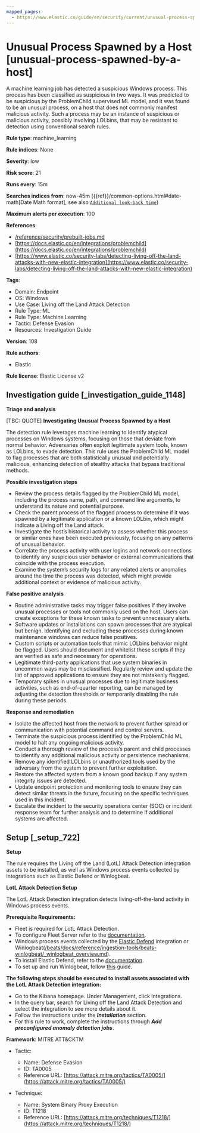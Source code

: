 ```yaml
---
mapped_pages:
  - https://www.elastic.co/guide/en/security/current/unusual-process-spawned-by-a-host.html
---
```


# Unusual Process Spawned by a Host [unusual-process-spawned-by-a-host]

A machine learning job has detected a suspicious Windows process. This process has been classified as suspicious in two ways. It was predicted to be suspicious by the ProblemChild supervised ML model, and it was found to be an unusual process, on a host that does not commonly manifest malicious activity. Such a process may be an instance of suspicious or malicious activity, possibly involving LOLbins, that may be resistant to detection using conventional search rules.

**Rule type**: machine_learning

**Rule indices**: None

**Severity**: low

**Risk score**: 21

**Runs every**: 15m

**Searches indices from**: now-45m ({{ref}}/common-options.html#date-math[Date Math format], see also [`Additional look-back time`](docs-content://solutions/security/detect-and-alert/create-detection-rule.md#rule-schedule))

**Maximum alerts per execution**: 100

**References**:

* [/reference/security/prebuilt-jobs.md](/reference/prebuilt-jobs.md)
* [https://docs.elastic.co/en/integrations/problemchild](https://docs.elastic.co/en/integrations/problemchild)
* [https://www.elastic.co/security-labs/detecting-living-off-the-land-attacks-with-new-elastic-integration](https://www.elastic.co/security-labs/detecting-living-off-the-land-attacks-with-new-elastic-integration)

**Tags**:

* Domain: Endpoint
* OS: Windows
* Use Case: Living off the Land Attack Detection
* Rule Type: ML
* Rule Type: Machine Learning
* Tactic: Defense Evasion
* Resources: Investigation Guide

**Version**: 108

**Rule authors**:

* Elastic

**Rule license**: Elastic License v2

## Investigation guide [_investigation_guide_1148]

**Triage and analysis**

[TBC: QUOTE]
**Investigating Unusual Process Spawned by a Host**

The detection rule leverages machine learning to identify atypical processes on Windows systems, focusing on those that deviate from normal behavior. Adversaries often exploit legitimate system tools, known as LOLbins, to evade detection. This rule uses the ProblemChild ML model to flag processes that are both statistically unusual and potentially malicious, enhancing detection of stealthy attacks that bypass traditional methods.

**Possible investigation steps**

* Review the process details flagged by the ProblemChild ML model, including the process name, path, and command line arguments, to understand its nature and potential purpose.
* Check the parent process of the flagged process to determine if it was spawned by a legitimate application or a known LOLbin, which might indicate a Living off the Land attack.
* Investigate the host’s historical activity to assess whether this process or similar ones have been executed previously, focusing on any patterns of unusual behavior.
* Correlate the process activity with user logins and network connections to identify any suspicious user behavior or external communications that coincide with the process execution.
* Examine the system’s security logs for any related alerts or anomalies around the time the process was detected, which might provide additional context or evidence of malicious activity.

**False positive analysis**

* Routine administrative tasks may trigger false positives if they involve unusual processes or tools not commonly used on the host. Users can create exceptions for these known tasks to prevent unnecessary alerts.
* Software updates or installations can spawn processes that are atypical but benign. Identifying and excluding these processes during known maintenance windows can reduce false positives.
* Custom scripts or automation tools that mimic LOLbins behavior might be flagged. Users should document and whitelist these scripts if they are verified as safe and necessary for operations.
* Legitimate third-party applications that use system binaries in uncommon ways may be misclassified. Regularly review and update the list of approved applications to ensure they are not mistakenly flagged.
* Temporary spikes in unusual processes due to legitimate business activities, such as end-of-quarter reporting, can be managed by adjusting the detection thresholds or temporarily disabling the rule during these periods.

**Response and remediation**

* Isolate the affected host from the network to prevent further spread or communication with potential command and control servers.
* Terminate the suspicious process identified by the ProblemChild ML model to halt any ongoing malicious activity.
* Conduct a thorough review of the process’s parent and child processes to identify any additional malicious activity or persistence mechanisms.
* Remove any identified LOLbins or unauthorized tools used by the adversary from the system to prevent further exploitation.
* Restore the affected system from a known good backup if any system integrity issues are detected.
* Update endpoint protection and monitoring tools to ensure they can detect similar threats in the future, focusing on the specific techniques used in this incident.
* Escalate the incident to the security operations center (SOC) or incident response team for further analysis and to determine if additional systems are affected.


## Setup [_setup_722]

**Setup**

The rule requires the Living off the Land (LotL) Attack Detection integration assets to be installed, as well as Windows process events collected by integrations such as Elastic Defend or Winlogbeat.

**LotL Attack Detection Setup**

The LotL Attack Detection integration detects living-off-the-land activity in Windows process events.

**Prerequisite Requirements:**

* Fleet is required for LotL Attack Detection.
* To configure Fleet Server refer to the [documentation](docs-content://reference/ingestion-tools/fleet/fleet-server.md).
* Windows process events collected by the [Elastic Defend](https://docs.elastic.co/en/integrations/endpoint) integration or Winlogbeat([/beats/docs/reference/ingestion-tools/beats-winlogbeat/_winlogbeat_overview.md](beats://reference/winlogbeat/_winlogbeat_overview.md)).
* To install Elastic Defend, refer to the [documentation](docs-content://solutions/security/configure-elastic-defend/install-elastic-defend.md).
* To set up and run Winlogbeat, follow [this](beats://reference/winlogbeat/winlogbeat-installation-configuration.md) guide.

**The following steps should be executed to install assets associated with the LotL Attack Detection integration:**

* Go to the Kibana homepage. Under Management, click Integrations.
* In the query bar, search for Living off the Land Attack Detection and select the integration to see more details about it.
* Follow the instructions under the ***Installation*** section.
* For this rule to work, complete the instructions through ***Add preconfigured anomaly detection jobs***.

**Framework**: MITRE ATT&CKTM

* Tactic:

    * Name: Defense Evasion
    * ID: TA0005
    * Reference URL: [https://attack.mitre.org/tactics/TA0005/](https://attack.mitre.org/tactics/TA0005/)

* Technique:

    * Name: System Binary Proxy Execution
    * ID: T1218
    * Reference URL: [https://attack.mitre.org/techniques/T1218/](https://attack.mitre.org/techniques/T1218/)



